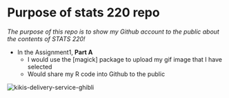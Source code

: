 # Purpose of stats 220 repo 

*The purpose of this repo is to show my Github account to the public about the contents of STATS 220!* 

* In the Assignment1, **Part A** 
  - I would use the [magick] package to upload my gif image that I have selected 
  - Would share my R code into Github to the public

![kikis-delivery-service-ghibli](https://user-images.githubusercontent.com/100745368/159107998-525b2c33-7a48-4abf-be68-aaed23ef478b.gif)

